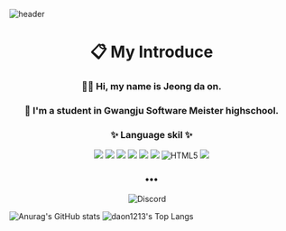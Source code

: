 ![header](https://capsule-render.vercel.app/api?type=wave&color=auto&height=300&section=header&text=Jeongdaon&fontSize=90)

<h1 align="center"> 📋 My Introduce</h1>
<h3 align="center">  👋🏻 Hi, my name is Jeong da on.
<h3 align="center">  🏫 I'm a student in Gwangju Software Meister highschool.

  
  <h3 align="center">✨ Language skil ✨ </h3>
 <p align="center">

<img src="https://img.shields.io/badge/Android Studio-5FEE9E?style=flat-square&logo=AndroidStudio&logoColor=white"/> 
<img src="https://img.shields.io/badge/Android-5CE75C?style=flat-square&logo=Android&logoColor=white"/> 
<img src="https://img.shields.io/badge/Kotlin-57E9E1?style=flat-square&logo=Kotlin&logoColor=white"/> 
<img src="https://img.shields.io/badge/c-96D5D7?style=flat-square&logo=c&logoColor=white"/></a> 
<img src="https://img.shields.io/badge/python-B0F7FF?style=flat-square&logo=python&logoColor=white"/>
<img src="https://img.shields.io/badge/java-DB7093?style=flat-square&logo=java&logoColor=white"/>
<img alt="HTML5" src="https://img.shields.io/badge/html5-E26C5D.svg?style=flat-square&logo=html5&logoColor=white"/>
  <img src="https://img.shields.io/badge/CSS3-00887A?style=flat-square&logo=CSS3&logoColor=white"/> 
</p>
<h3 align="center">•••</h3>
<p align="center" align="right">
<img alt="Discord" src="https://img.shields.io/badge/다온2635-%237289DA.svg?style=for-thebadge&logo=discord&logoColor=white"/>
  &nbsp;&nbsp;&nbsp;
  <p align="center" align="right">
    
  ![Anurag's GitHub stats](https://github-readme-stats.vercel.app/api?username=daon1213&&show_icons=true&theme=default)
    ![daon1213's Top Langs](https://github-readme-stats.vercel.app/api/top-langs/?username=daon1213&layout=compact)

<!--
**daon1213/daon1213** is a ✨ _special_ ✨ repository because its `README.md` (this file) appears on your GitHub profile.

Here are some ideas to get you started:

- 🔭 I’m currently working on ...
- 🌱 I’m currently learning ...
- 👯 I’m looking to collaborate on ...
- 🤔 I’m looking for help with ...
- 💬 Ask me about ...
- 📫 How to reach me: ...
- 😄 Pronouns: ...
- ⚡ Fun fact: ...
-->

